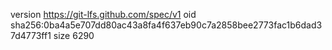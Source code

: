 version https://git-lfs.github.com/spec/v1
oid sha256:0ba4a5e707dd80ac43a8fa4f637eb90c7a2858bee2773fac1b6dad37d4773ff1
size 6290

